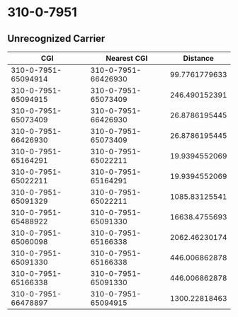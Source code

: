 # 310-0-7951
## Unrecognized Carrier


| CGI | Nearest CGI | Distance |
|-----|-------------|----------|
| 310-0-7951-65094914 | 310-0-7951-66426930 | 99.7761779633 |
| 310-0-7951-65094915 | 310-0-7951-65073409 | 246.490152391 |
| 310-0-7951-65073409 | 310-0-7951-66426930 | 26.8786195445 |
| 310-0-7951-66426930 | 310-0-7951-65073409 | 26.8786195445 |
| 310-0-7951-65164291 | 310-0-7951-65022211 | 19.9394552069 |
| 310-0-7951-65022211 | 310-0-7951-65164291 | 19.9394552069 |
| 310-0-7951-65091329 | 310-0-7951-65022211 | 1085.83125541 |
| 310-0-7951-65488922 | 310-0-7951-65091330 | 16638.4755693 |
| 310-0-7951-65060098 | 310-0-7951-65166338 | 2062.46230174 |
| 310-0-7951-65091330 | 310-0-7951-65166338 | 446.006862878 |
| 310-0-7951-65166338 | 310-0-7951-65091330 | 446.006862878 |
| 310-0-7951-66478897 | 310-0-7951-65094915 | 1300.22818463 |
